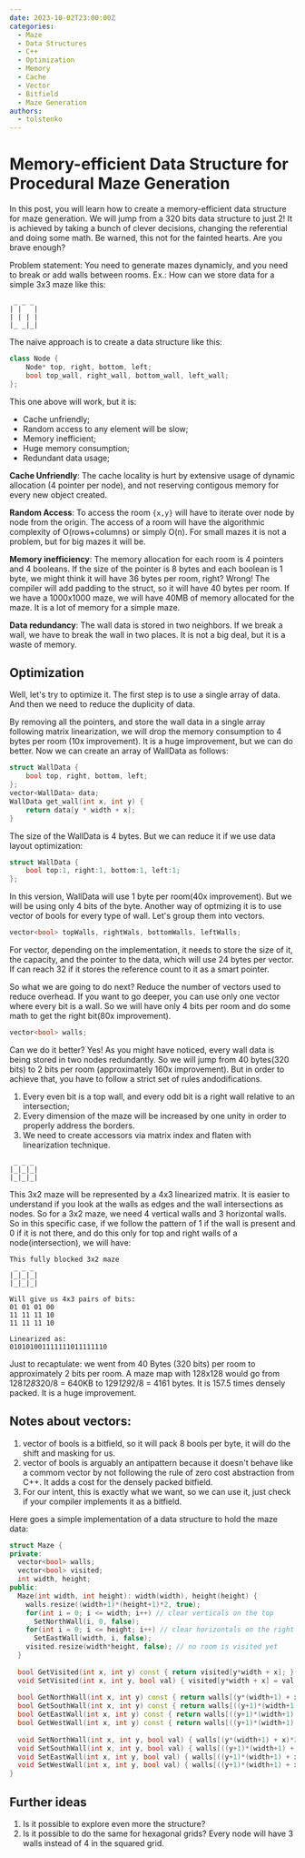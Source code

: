 ```yaml
---
date: 2023-10-02T23:00:00Z
categories:
  - Maze
  - Data Structures
  - C++
  - Optimization
  - Memory
  - Cache
  - Vector
  - Bitfield
  - Maze Generation
authors:
  - tolstenko
---
```


# Memory-efficient Data Structure for Procedural Maze Generation

In this post, you will learn how to create a memory-efficient data structure for maze generation. We will jump from a 320 bits data structure to just 2! It is achieved by taking a bunch of clever decisions, changing the referential and doing some math. Be warned, this not for the fainted hearts. Are you brave enough? 

<!-- more -->

Problem statement: You need to generate mazes dynamicly, and you need to break or add walls between rooms. Ex.: How can we store data for a simple 3x3 maze like this:

```text
 _ _ _ 
| |   |
| | | |
|_ _|_|
``` 

The naive approach is to create a data structure like this:

```c++
class Node {
    Node* top, right, bottom, left;
    bool top_wall, right_wall, bottom_wall, left_wall;
};
```

This one above will work, but it is:

- Cache unfriendly;
- Random access to any element will be slow;
- Memory inefficient;
- Huge memory consumption;
- Redundant data usage;

**Cache Unfriendly**: The cache locality is hurt by extensive usage of dynamic allocation (4 pointer per node), and not reserving contigous memory for every new object created.

**Random Access**: To access the room `{x,y}` will have to iterate over node by node from the origin. The access of a room will have the algorithmic complexity of O(rows+columns) or simply O(n). For small mazes it is not a problem, but for big mazes it will be.

**Memory inefficiency**: The memory allocation for each room is 4 pointers and 4 booleans. If the size of the pointer is 8 bytes and each boolean is 1 byte, we might think it will have 36 bytes per room, right? Wrong! The compiler will add padding to the struct, so it will have 40 bytes per room. If we have a 1000x1000 maze, we will have 40MB of memory allocated for the maze. It is a lot of memory for a simple maze.

**Data redundancy**: The wall data is stored in two neighbors. If we break a wall, we have to break the wall in two places. It is not a big deal, but it is a waste of memory.

## Optimization

Well, let's try to optimize it. The first step is to use a single array of data. And then we need to reduce the duplicity of data.

By removing all the pointers, and store the wall data in a single array following matrix linearization, we will drop the memory consumption to 4 bytes per room (10x improvement). It is a huge improvement, but we can do better. Now we can create an array of WallData as follows:

```c++
struct WallData {
    bool top, right, bottom, left;
};
vector<WallData> data;
WallData get_wall(int x, int y) {
    return data[y * width + x];
}
```

The size of the WallData is 4 bytes. But we can reduce it if we use data layout optimization:

```c++
struct WallData {
    bool top:1, right:1, bottom:1, left:1;
};
```

In this version, WallData will use 1 byte per room(40x improvement). But we will be using only 4 bits of the byte. Another way of optmizing it is to use vector of bools for every type of wall. Let's group them into vectors. 

```c++
vector<bool> topWalls, rightWals, bottomWalls, leftWalls;
```

For vector, depending on the implementation, it needs to store the size of it, the capacity, and the pointer to the data, which will use 24 bytes per vector. If  can reach 32 if it stores the reference count to it as a smart pointer.

So what we are going to do next? Reduce the number of vectors used to reduce overhead. If you want to go deeper, you can use only one vector<bool> where every bit is a wall. So we will have only 4 bits per room and do some math to get the right bit(80x improvement). 

```c++
vector<bool> walls;
```

Can we do it better? Yes! As you might have noticed, every wall data is being stored in two nodes redundantly. So we will jump from 40 bytes(320 bits) to 2 bits per room (approximately 160x improvement). But in order to achieve that, you have to follow a strict set of rules andodifications.

1. Every even bit is a top wall, and every odd bit is a right wall relative to an intersection;
2. Every dimension of the maze will be increased by one unity in order to properly address the borders.
3. We need to create accessors via matrix index and flaten with linearization technique. 

```text
 _ _ _
|_|_|_|
|_|_|_|
```

This 3x2 maze will be represented by a 4x3 linearized matrix. It is easier to understand if you look at the walls as edges and the wall intersections as nodes. So for a 3x2 maze, we need 4 vertical walls and 3 horizontal walls. So in this specific case, if we follow the pattern of 1 if the wall is present and 0 if it is not there, and do this only for top and right walls of a node(intersection), we will have:

```text
This fully blocked 3x2 maze
 _ _ _
|_|_|_|
|_|_|_|

Will give us 4x3 pairs of bits:
01 01 01 00
11 11 11 10
11 11 11 10

Linearized as:
010101001111111011111110
```

Just to recaptulate: we went from 40 Bytes (320 bits) per room to approximately 2 bits per room. A maze map with 128x128 would go from 128*128*320/8 = 640KB to 129*129*2/8 = 4161 bytes. It is 157.5 times densely packed. It is a huge improvement.

## Notes about vectors:

1. vector of bools is a bitfield, so it will pack 8 bools per byte, it will do the shift and masking for us. 
2. vector of bools is arguably an antipattern because it doesn't behave like a commom vector by not following the rule of zero cost abstraction from C++. It adds a cost for the densely packed bitfield.
3. For our intent, this is exactly what we want, so we can use it, just check if your compiler implements it as a bitfield.

Here goes a simple implementation of a data structure to hold the maze data:

```c++
struct Maze {
private:
  vector<bool> walls;
  vector<bool> visited;
  int width, height;
public:
  Maze(int width, int height): width(width), height(height) {
    walls.resize((width+1)*(height+1)*2, true);
    for(int i = 0; i <= width; i++) // clear verticals on the top
      SetNorthWall(i, 0, false);
    for(int i = 0; i <= height; i++) // clear horizontals on the right
      SetEastWall(width, i, false);
    visited.resize(width*height, false); // no room is visited yet
  }
  
  bool GetVisited(int x, int y) const { return visited[y*width + x]; }
  void SetVisited(int x, int y, bool val) { visited[y*width + x] = val; }
  
  bool GetNorthWall(int x, int y) const { return walls[(y*(width+1) + x)*2 + 1]; }
  bool GetSouthWall(int x, int y) const { return walls[((y+1)*(width+1) + x)*2 + 1];}
  bool GetEastWall(int x, int y) const { return walls[((y+1)*(width+1) + x+1)*2];}
  bool GetWestWall(int x, int y) const { return walls[((y+1)*(width+1) + x)*2];}
  
  void SetNorthWall(int x, int y, bool val) { walls[(y*(width+1) + x)*2 + 1] = val; }
  void SetSouthWall(int x, int y, bool val) { walls[((y+1)*(width+1) + x)*2 + 1] = val;}
  void SetEastWall(int x, int y, bool val) { walls[((y+1)*(width+1) + x+1)*2] = val;}
  void SetWestWall(int x, int y, bool val) { walls[((y+1)*(width+1) + x)*2] = val;}
}
```

## Further ideas

1. Is it possible to explore even more the structure?
2. Is it possible to do the same for hexagonal grids? Every node will have 3 walls instead of 4 in the squared grid. 
